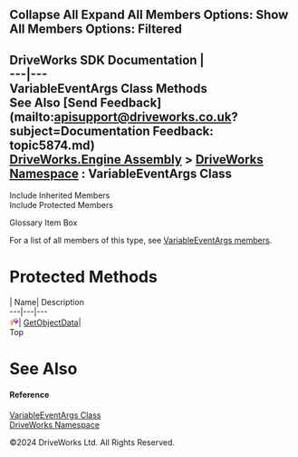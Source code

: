        

 Collapse All Expand All  Members Options: Show All  Members Options: Filtered   
---  
DriveWorks SDK Documentation  |   
---|---  
VariableEventArgs Class Methods   
See Also [Send Feedback](mailto:apisupport@driveworks.co.uk?subject=Documentation Feedback: topic5874.md)  
[DriveWorks.Engine Assembly](topic2156.md) > [DriveWorks Namespace](topic2159.md) : VariableEventArgs Class  
---  
  
Include Inherited Members    
Include Protected Members    


Glossary Item Box

For a list of all members of this type, see [VariableEventArgs members](topic5875.md).

# Protected Methods

| Name| Description  
---|---|---  
![Protected Method](dotnetimages/protectedMethod.gif)| [GetObjectData](topic5883.md)|   
Top

# See Also

#### Reference

[VariableEventArgs Class](topic5874.md)   
[DriveWorks Namespace](topic2159.md)

©2024 DriveWorks Ltd. All Rights Reserved.
